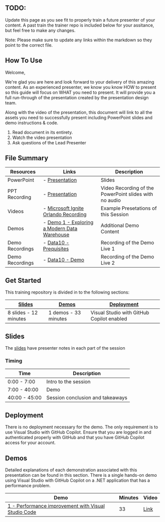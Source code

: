 ## TODO:
Update this page as you see fit to properly train a future presenter of your content. A past train the trainer repo is included below for your assitance, but feel free to make any changes.

Note: Please make sure to update any links within the markdown so they point to the correct file.

## How To Use

Welcome,

We're glad you are here and look forward to your delivery of this amazing content. As an experienced presenter, we know you know HOW to present so this guide will focus on WHAT you need to present. It will provide you a full run-through of the presentation created by the presentation design team. 

Along with the video of the presentation, this document will link to all the assets you need to successfully present including PowerPoint slides and demo instructions &
code.

1.  Read document in its entirety.
2.  Watch the video presentation
3.  Ask questions of the Lead Presenter

## File Summary

| Resources          | Links                            | Description |
|-------------------|----------------------------------|-------------------|
| PowerPoint        | - [Presentation](presentations.md) | Slides |
| PPT Recording     | - [Presentation](https://globaleventcdn.blob.core.windows.net/assets/data/data10/DATA10.mp4) | Video Recording of the PowerPoint slides with no audio |
| Videos            | - [Microsoft Ignite Orlando Recording](https://myignite.techcommunity.microsoft.com/sessions/84354) | Example Presetations of this Session |
| Demos             | - [Demo 1 - Exploring a Modern Data Warehouse](demos/README.md#demo-1---exploring-a-modern-data-warehouse) | Additional Demo Content | 
| Demo Recordings           | - [Data10 - Prequisites](https://globaleventcdn.blob.core.windows.net/assets/data/data10/Data10_Prerequisites-NoAudio.mp4) | Recording of the Demo Live 1 | 
| Demo Recordings           | - [Data10 - Demo](https://globaleventcdn.blob.core.windows.net/assets/data/data10/Data10-Demo-NoAudio.mp4 ) | Recording of the Demo Live 2 | 

## Get Started

This training repository is divided in to the following sections:

| [Slides](#slides) | [Demos](demos/README.md) | [Deployment](#deployment) | 
|-------------------|---------------------------|--------------------------------------
| 8 slides - 12 minutes| 1 demos - 33 minutes | Visual Studio with GitHub Copilot enabled

## Slides

The [slides](presentations.md) have presenter notes in each part of the session

### Timing

| Time        | Description 
--------------|-------------
0:00 - 7:00   | Intro to the session 
7:00 - 40:00  | Demo
40:00 - 45:00 | Session conclusion and takeaways

## Deployment

There is no deployment necessary for the demo. The only requirement is to use Visual Studio with GitHub Copilot. Ensure that you are logged in and authenticated properly with GitHub and that you have GitHub Copilot access for your account.


## Demos

Detailed explanations of each demonstration associated with this presentation can be found in this section. There is a single hands-on demo using Visual Studio with GitHub Copilot on a .NET application that has a performance problem.

| Demo 	                                                                                               | Minutes | Video |
-------------------------------------------------------------------------------------------------------|---------|----------------- | 
|  [1 - Performance improvement with Visual Studio Code](demos/README.md) | 33       | [Link](https://microsoft-my.sharepoint.com/:v:/p/brunocapuano/ERZA6xvZNeNImsnuMr6tmtABy6O28RMvMBfu8gGlpBsHlQ?e=y4opzQ&nav=eyJyZWZlcnJhbEluZm8iOnsicmVmZXJyYWxBcHAiOiJTdHJlYW1XZWJBcHAiLCJyZWZlcnJhbFZpZXciOiJTaGFyZURpYWxvZy1MaW5rIiwicmVmZXJyYWxBcHBQbGF0Zm9ybSI6IldlYiIsInJlZmVycmFsTW9kZSI6InZpZXcifX0%3D)|

